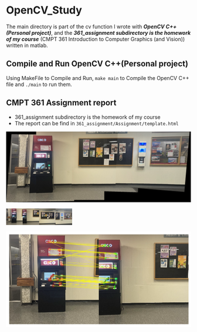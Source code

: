 # OpenCV_Study
The main directory is part of the cv function I wrote with ___OpenCV C++(Personal project)___, 
and the ___361_assignment subdirectory is the homework of my course___ (CMPT 361 Introduction to Computer Graphics (and Vision)) written in matlab.

## Compile and Run OpenCV C++(Personal project)
Using MakeFile to Compile and Run, `make main` to Compile the OpenCV C++ file and `./main` to run them.

## CMPT 361 Assignment report
* 361_assignment subdirectory is the homework of my course
* The report can be find in `361_assignment/Assignment/template.html`

<img src="./361_Assignment/Assignment 2/ResultPicture/S2-panorama.png" alt="S2-panorama" style="zoom:80%;" />

<img src="./361_Assignment/Assignment 2/ResultPicture/S2-im1.png" alt="S2-im1" style="zoom:15%;" width="300" /><img src="./361_Assignment/Assignment 2/ResultPicture/S2-im2.png" alt="S2-im2" style="zoom:15%;" width="300" /><img src="./361_Assignment/Assignment 2/ResultPicture/S2-im3.png" alt="S2-im3" style="zoom:15%;" width="300" /><img src="./361_Assignment/Assignment 2/ResultPicture/S2-im4.png" alt="S2-im4" style="zoom:15%;" width="300" />

<img src="./361_Assignment/Assignment 2/ResultPicture/S2-fastRMatch.png" alt="S2-fastRMatch" style="zoom:50%;" />


